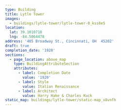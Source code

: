 ```yaml
---
type: Building
title: Lytle Tower
images:
  - buildings/lytle-tower/lytle-tower-0_kss8e5
location:
  lat: 39.1010718
  lng: -84.5064478
address: '405 Broadway St., Cincinnati, OH  45202'
draft: true
completion_date: '1920'
sections:
  - page_location: above_map
    type: BuildingAttributeSection
    attributes:
      - label: Completion Date
        value: '1920'
      - label: Style
        value: Italian Renaissance
      - label: Architect
        value: Harry Hake & Charles Kuck
static_map: buildings/lytle-tower/static-map_x8vnfh
---
```

